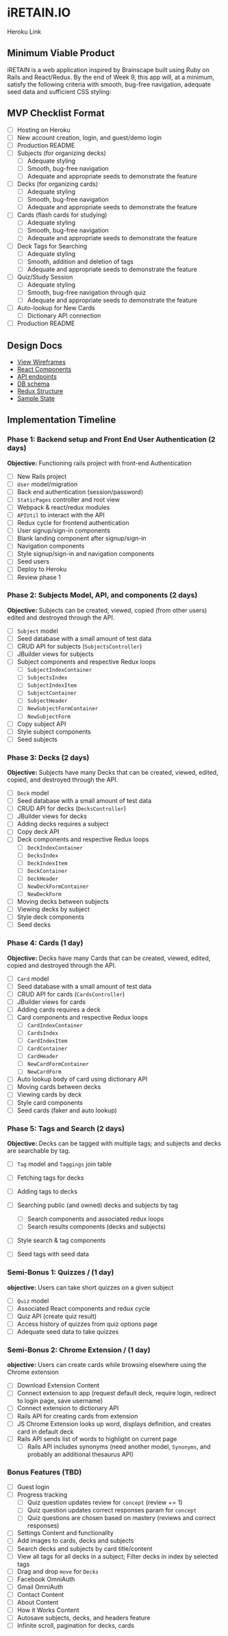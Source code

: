 # iRETAIN.IO

Heroku Link

## Minimum Viable Product

iRETAIN is a web application inspired by Brainscape built using Ruby on Rails and React/Redux.  By the end of Week 9, this app will, at a minimum, satisfy the following criteria with smooth, bug-free navigation, adequate seed data and sufficient CSS styling:

## MVP Checklist Format

- [ ] Hosting on Heroku
- [ ] New account creation, login, and guest/demo login
- [ ] Production README
- [ ] Subjects (for organizing decks)
  - [ ] Adequate styling
  - [ ] Smooth, bug-free navigation
  - [ ] Adequate and appropriate seeds to demonstrate the feature
- [ ] Decks (for organizing cards)
  - [ ] Adequate styling
  - [ ] Smooth, bug-free navigation
  - [ ] Adequate and appropriate seeds to demonstrate the feature
- [ ] Cards (flash cards for studying)
  - [ ] Adequate styling
  - [ ] Smooth, bug-free navigation
  - [ ] Adequate and appropriate seeds to demonstrate the feature
- [ ] Deck Tags for Searching
  - [ ] Adequate styling
  - [ ] Smooth, addition and deletion of tags
  - [ ] Adequate and appropriate seeds to demonstrate the feature
- [ ] Quiz/Study Session
  - [ ] Adequate styling
  - [ ] Smooth, bug-free navigation through quiz
  - [ ] Adequate and appropriate seeds to demonstrate the feature
- [ ] Auto-lookup for New Cards
  - [ ] Dictionary API connection
- [ ] Production README

## Design Docs
* [View Wireframes][wireframes]
* [React Components][components]
* [API endpoints][api-endpoints]
* [DB schema][schema]
* [Redux Structure][redux-structure]
* [Sample State][sample-state]

[wireframes]: ./Wireframes
[components]: ./component-hierarchy.md
[redux-structure]: ./redux-structure.md
[sample-state]: ./sample-state.md
[api-endpoints]: ./api-endpoints.md
[schema]: ./schema.md

## Implementation Timeline

### Phase 1: Backend setup and Front End User Authentication (2 days)

**Objective:** Functioning rails project with front-end Authentication

- [ ] New Rails project
- [ ] `User` model/migration
- [ ] Back end authentication (session/password)
- [ ] `StaticPages` controller and root view
- [ ] Webpack & react/redux modules
- [ ] `APIUtil` to interact with the API
- [ ] Redux cycle for frontend authentication
- [ ] User signup/sign-in components
- [ ] Blank landing component after signup/sign-in
- [ ] Navigation components
- [ ] Style signup/sign-in and navigation components
- [ ] Seed users
- [ ] Deploy to Heroku
- [ ] Review phase 1

### Phase 2: Subjects Model, API, and components (2 days)

**Objective:** Subjects can be created, viewed, copied (from other users) edited and destroyed through the API.

- [ ] `Subject` model
- [ ] Seed database with a small amount of test data
- [ ] CRUD API for subjects (`SubjectsController`)
- [ ] JBuilder views for subjects
- [ ] Subject components and respective Redux loops
  - [ ] `SubjectIndexContainer`
  - [ ] `SubjectsIndex`
  - [ ] `SubjectIndexItem`
  - [ ] `SubjectContainer`
  - [ ] `SubjectHeader`
  - [ ] `NewSubjectFormContainer`
  - [ ] `NewSubjectForm`
- [ ] Copy subject API
- [ ] Style subject components
- [ ] Seed subjects

### Phase 3: Decks (2 days)

**Objective:** Subjects have many Decks that can be created, viewed, edited, copied, and destroyed through the API.

- [ ] `Deck` model
- [ ] Seed database with a small amount of test data
- [ ] CRUD API for decks (`DecksController`)
- [ ] JBuilder views for decks
- [ ] Adding decks requires a subject
- [ ] Copy deck API
- [ ] Deck components and respective Redux loops
  - [ ] `DeckIndexContainer`
  - [ ] `DecksIndex`
  - [ ] `DeckIndexItem`
  - [ ] `DeckContainer`
  - [ ] `DeckHeader`
  - [ ] `NewDeckFormContainer`
  - [ ] `NewDeckForm`
- [ ] Moving decks between subjects
- [ ] Viewing decks by subject
- [ ] Style deck components
- [ ] Seed decks

### Phase 4: Cards (1 day)

**Objective:** Decks have many Cards that can be created, viewed, edited, copied and destroyed through the API.

- [ ] `Card` model
- [ ] Seed database with a small amount of test data
- [ ] CRUD API for cards (`CardsController`)
- [ ] JBuilder views for cards
- [ ] Adding cards requires a deck
- [ ] Card components and respective Redux loops
  - [ ] `CardIndexContainer`
  - [ ] `CardsIndex`
  - [ ] `CardIndexItem`
  - [ ] `CardContainer`
  - [ ] `CardHeader`
  - [ ] `NewCardFormContainer`
  - [ ] `NewCardForm`
- [ ] Auto lookup body of card using dictionary API
- [ ] Moving cards between decks
- [ ] Viewing cards by deck
- [ ] Style card components
- [ ] Seed cards (faker and auto lookup)

### Phase 5: Tags and Search (2 days)

**Objective:** Decks can be tagged with multiple tags; and subjects and decks are searchable by tag.

- [ ] `Tag` model and `Taggings` join table
- [ ] Fetching tags for decks
- [ ] Adding tags to decks
- [ ] Searching public (and owned) decks and subjects by tag
  - [ ] Search components and associated redux loops
  - [ ] Search results components (decks and subjects)
- [ ] Style search & tag components
- [ ] Seed tags with seed data


### Semi-Bonus 1: Quizzes /  (1 day)

**objective:** Users can take short quizzes on a given subject

- [ ] `Quiz` model
- [ ] Associated React components and redux cycle
- [ ] Quiz API (create quiz result)
- [ ] Access history of quizzes from quiz options page
- [ ] Adequate seed data to take quizzes

### Semi-Bonus 2: Chrome Extension / (1 day)

**objective:** Users can create cards while browsing elsewhere using the Chrome extension

- [ ] Download Extension Content
- [ ] Connect extension to app (request default deck, require login, redirect to login page,  save username)
- [ ] Connect extension to dictionary API
- [ ] Rails API for creating cards from extension
- [ ] JS Chrome Extension looks up word, displays definition, and creates card in default deck
- [ ] Rails API sends list of words to highlight on current page
  - [ ] Rails API includes synonyms (need another model, `Synonyms`, and probably an additional thesaurus API)

### Bonus Features (TBD)
- [ ] Guest login
- [ ] Progress tracking
  - [ ] Quiz question updates review for `concept` (review += 1)
  - [ ] Quiz question updates correct responses param for `concept`
  - [ ] Quiz questions are chosen based on mastery (reviews and correct responses)
- [ ] Settings Content and functionality
- [ ] Add images to cards, decks and subjects
- [ ] Search decks and subjects by card title/content
- [ ] View all tags for all decks in a subject; Filter decks in index by selected tags
- [ ] Drag and drop `move` for `Decks`
- [ ] Facebook OmniAuth
- [ ] Gmail OmniAuth
- [ ] Contact Content
- [ ] About Content
- [ ] How it Works Content
- [ ] Autosave subjects, decks, and headers feature
- [ ] Infinite scroll, pagination for decks, cards
